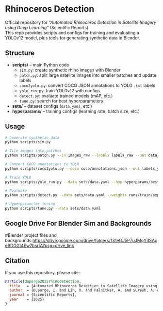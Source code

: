 # Rhinoceros Detection

Official repository for *"Automated Rhinoceros Detection in Satellite Imagery using Deep Learning"* (Scientific Reports).  
This repo provides scripts and configs for training and evaluating a YOLOv12 model, plus tools for generating synthetic data in Blender.

## Structure

- **scripts/** – main Python code
  - `sim.py`: create synthetic rhino images with Blender
  - `patch.py`: split large satellite images into smaller patches and update labels
  - `coco2yolo.py`: convert COCO JSON annotations to YOLO `.txt` labels
  - `yolo_run.py`: train YOLOv12 with configs
  - `detect.py`: evaluate trained models (mAP, etc.)
  - `tune.py`: search for best hyperparameters
- **sets/** – dataset configs (`data.yaml`, etc.)
- **hyperparams/** – training configs (learning rate, batch size, etc.)



## Usage

```bash
# Generate synthetic data
python scripts/sim.py

# Tile images into patches
python scripts/patch.py --in images_raw --labels labels_raw --out data_patched

# Convert COCO annotations to YOLO
python scripts/coco2yolo.py --coco coco/annotations.json --out labels_yolo

# Train YOLO
python scripts/yolo_run.py --data sets/data.yaml --hyp hyperparams/best_hyp.yaml --epochs 100

# Evaluate
python scripts/detect.py --data sets/data.yaml --weights runs/train/exp/weights/best.pt

# Hyperparameter tuning
python scripts/tune.py --data sets/data.yaml
```
## Google Drive For Blender Sim and Backgrounds  
#Blender project files and backgrounds:https://drive.google.com/drive/folders/131eGJ5P7uJMqY3SAge9DGGt4Ew7bsrtA?usp=drive_link

## Citation

If you use this repository, please cite:

```bibtex
@article{duporge2025rhinodetection,
  title   = {Automated Rhinoceros Detection in Satellite Imagery using Deep Learning},
  author  = {Duporge, I. and Lin, X. and Palnitkar, A. and Suresh, A. and Isupova, O. and Rubenstein, D. and Aloimonos, J. Y.},
  journal = {Scientific Reports},
  year    = {2025}
}


